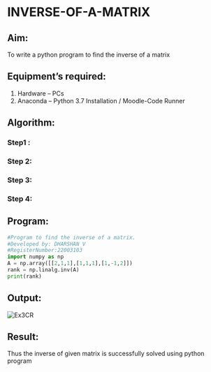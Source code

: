 # INVERSE-OF-A-MATRIX
## Aim:
To write a python program to find the inverse of a matrix
## Equipment’s required:
1. 	Hardware – PCs
2. 	Anaconda – Python 3.7 Installation / Moodle-Code Runner
## Algorithm:
### Step1 : 
### Step 2: 
### Step 3: 
### Step 4: 

## Program:
```python
#Program to find the inverse of a matrix.
#Developed by: DHARSHAN V
#RegisterNumber:22003103
import numpy as np
A = np.array([[2,1,1],[1,1,1],[1,-1,2]])
rank = np.linalg.inv(A)
print(rank)
```
## Output:
![Ex3CR](https://user-images.githubusercontent.com/113497491/191960339-231970a9-51d5-4b06-a732-59b8ba2be28d.png)

## Result:
Thus the inverse of given matrix is successfully solved using python program


